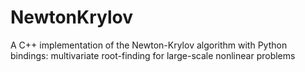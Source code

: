 # NewtonKrylov
A C++ implementation of the Newton-Krylov algorithm with Python bindings: multivariate root-finding for large-scale nonlinear problems
